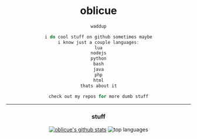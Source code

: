 

<h1 align="center">oblicue</h1>


<div align="center">


</h1>

```java
waddup

i do cool stuff on github sometimes maybe
i know just a couple languages:
lua
nodejs
python
bash
java
php
html
thats about it

check out my repos for more dumb stuff
```


***

### stuff

[![oblicue's github stats](https://github-readme-stats.vercel.app/api?username=oblicue&theme=dark&layout=compact)](https://github.com/anuraghazra/github-readme-stats)
![top languages](https://github-readme-stats.vercel.app/api/top-langs/?username=oblicue&theme=dark&layout=compact)
